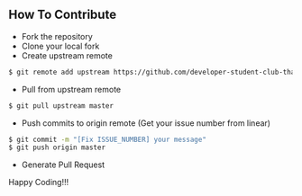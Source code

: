 ## How To Contribute

- Fork the repository
- Clone your local fork
- Create upstream remote
```bash
$ git remote add upstream https://github.com/developer-student-club-thapar/gdsc-connect-backend
```
- Pull from upstream remote
```bash
$ git pull upstream master
```
- Push commits to origin remote (Get your issue number from linear)
```bash
$ git commit -m "[Fix ISSUE_NUMBER] your message"
$ git push origin master
```
- Generate Pull Request

Happy Coding!!!
